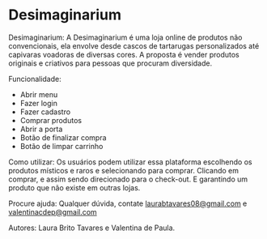 # Desimaginarium
Desimaginarium:
A Desimaginarium é uma loja online de produtos não convencionais, ela envolve desde cascos de tartarugas personalizados até capivaras voadoras de diversas cores. A proposta é vender produtos originais e criativos para pessoas que procuram diversidade.

Funcionalidade: 
- Abrir menu
- Fazer login
- Fazer cadastro
- Comprar produtos
- Abrir a porta
- Botão de finalizar compra
- Botão de limpar carrinho

Como utilizar:
Os usuários podem utilizar essa plataforma escolhendo os produtos místicos e raros e selecionando para comprar. Clicando em comprar, e assim sendo direcionado para o check-out. E garantindo um produto que não existe em outras lojas.

Procure ajuda:
Qualquer dúvida, contate laurabtavares08@gmail.com e valentinacdep@gmail.com 

Autores:
Laura Brito Tavares e Valentina de Paula.
